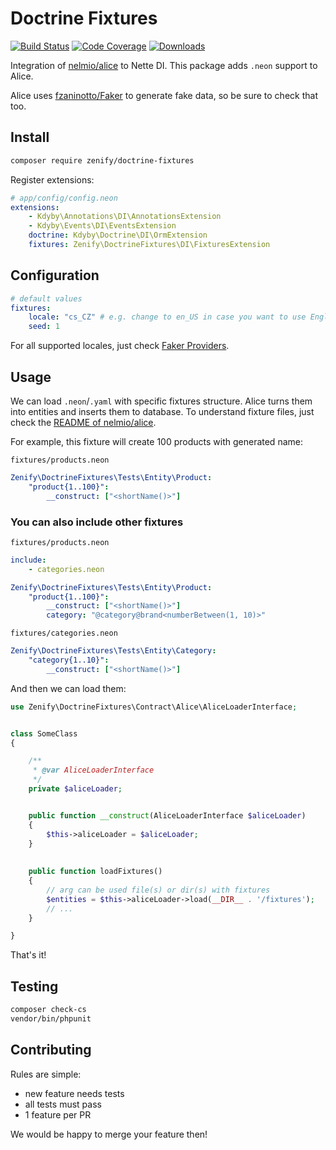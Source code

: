 # Doctrine Fixtures

[![Build Status](https://img.shields.io/travis/Zenify/DoctrineFixtures.svg?style=flat-square)](https://travis-ci.org/Zenify/DoctrineFixtures)
[![Code Coverage](https://img.shields.io/scrutinizer/coverage/g/Zenify/DoctrineFixtures.svg?style=flat-square)](https://scrutinizer-ci.com/g/Zenify/DoctrineFixtures)
[![Downloads](https://img.shields.io/packagist/dt/zenify/doctrine-fixtures.svg?style=flat-square)](https://packagist.org/packages/zenify/doctrine-fixtures)


Integration of [nelmio/alice](https://github.com/nelmio/alice) to Nette DI.
This package adds `.neon` support to Alice.

Alice uses [fzaninotto/Faker](https://github.com/fzaninotto/Faker) to generate fake data, so be sure to check that too.


## Install

```sh
composer require zenify/doctrine-fixtures
```

Register extensions:

```yaml
# app/config/config.neon
extensions:
	- Kdyby\Annotations\DI\AnnotationsExtension
	- Kdyby\Events\DI\EventsExtension
	doctrine: Kdyby\Doctrine\DI\OrmExtension
	fixtures: Zenify\DoctrineFixtures\DI\FixturesExtension
```


## Configuration

```yaml
# default values
fixtures:
	locale: "cs_CZ" # e.g. change to en_US in case you want to use English
	seed: 1
```

For all supported locales, just check [Faker Providers](https://github.com/fzaninotto/Faker/tree/master/src/Faker/Provider).


## Usage

We can load `.neon`/`.yaml` with specific fixtures structure. Alice turns them into entities and inserts them to database. To understand fixture files, just check the [README of nelmio/alice](https://github.com/nelmio/alice).

For example, this fixture will create 100 products with generated name:

`fixtures/products.neon`

```yaml
Zenify\DoctrineFixtures\Tests\Entity\Product:
	"product{1..100}":
		__construct: ["<shortName()>"]
```

### You can also include other fixtures

`fixtures/products.neon`

```yaml
include:
	- categories.neon

Zenify\DoctrineFixtures\Tests\Entity\Product:
	"product{1..100}":
		__construct: ["<shortName()>"]
		category: "@category@brand<numberBetween(1, 10)>"
```

`fixtures/categories.neon`

```yaml
Zenify\DoctrineFixtures\Tests\Entity\Category:
	"category{1..10}":
		__construct: ["<shortName()>"]
```


And then we can load them:

```php
use Zenify\DoctrineFixtures\Contract\Alice\AliceLoaderInterface;


class SomeClass
{

	/**
	 * @var AliceLoaderInterface
	 */
	private $aliceLoader;


	public function __construct(AliceLoaderInterface $aliceLoader)
	{
		$this->aliceLoader = $aliceLoader;
	}
	
	
	public function loadFixtures()
	{
		// arg can be used file(s) or dir(s) with fixtures
		$entities = $this->aliceLoader->load(__DIR__ . '/fixtures');
		// ...
	}

}
```

That's it!


## Testing

```sh
composer check-cs
vendor/bin/phpunit
```


## Contributing

Rules are simple:

- new feature needs tests
- all tests must pass
- 1 feature per PR

We would be happy to merge your feature then!
